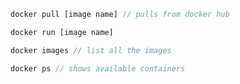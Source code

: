 

```javascript
docker pull [image name] // pulls from docker hub
```

```javascript
docker run [image name] 
```

```javascript
docker images // list all the images
```

```javascript
docker ps // shows available containers
```


